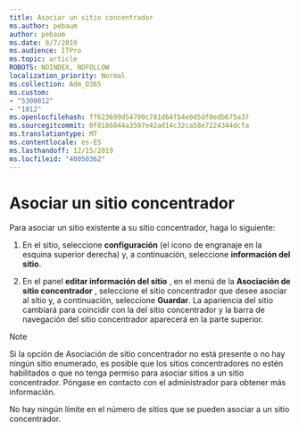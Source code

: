 ```yaml
---
title: Asociar un sitio concentrador
ms.author: pebaum
author: pebaum
ms.date: 8/7/2019
ms.audience: ITPro
ms.topic: article
ROBOTS: NOINDEX, NOFOLLOW
localization_priority: Normal
ms.collection: Adm_O365
ms.custom:
- "5300012"
- "1012"
ms.openlocfilehash: ff623699d54700c781d64fb4e0d5df0edb675a37
ms.sourcegitcommit: 0f0186044a3597e42ad14c32ca58e7224344dcfa
ms.translationtype: MT
ms.contentlocale: es-ES
ms.lasthandoff: 12/15/2019
ms.locfileid: "40050362"
---
```

# <a name="associate-a-hub-site"></a>Asociar un sitio concentrador

Para asociar un sitio existente a su sitio concentrador, haga lo siguiente:
  
1. En el sitio, seleccione **configuración** (el icono de engranaje en la esquina superior derecha) y, a continuación, seleccione **información del sitio**.

2. En el panel **editar información del sitio** , en el menú de la **Asociación de sitio concentrador** , seleccione el sitio concentrador que desee asociar al sitio y, a continuación, seleccione **Guardar**. La apariencia del sitio cambiará para coincidir con la del sitio concentrador y la barra de navegación del sitio concentrador aparecerá en la parte superior.

 > [!Note]
>Si la opción de Asociación de sitio concentrador no está presente o no hay ningún sitio enumerado, es posible que los sitios concentradores no estén habilitados o que no tenga permiso para asociar sitios a un sitio concentrador. Póngase en contacto con el administrador para obtener más información.
>
>No hay ningún límite en el número de sitios que se pueden asociar a un sitio concentrador.
  